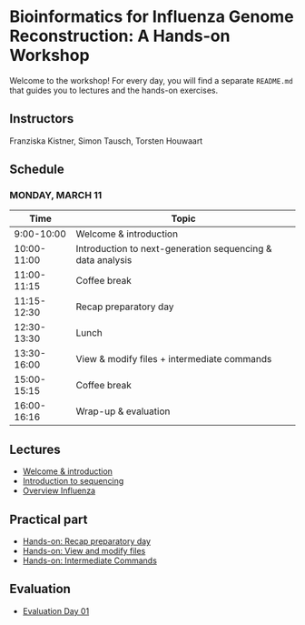 # Bioinformatics for Influenza Genome Reconstruction: A Hands-on Workshop 

Welcome to the workshop! For every day, you will find a separate `README.md` that guides you to lectures and the hands-on exercises.

## Instructors
Franziska Kistner, Simon Tausch, Torsten Houwaart

## Schedule
### <a name="0"></a> MONDAY, MARCH 11
| Time        | Topic |
| --          | --               |
| 9:00-10:00  | Welcome & introduction |
| 10:00-11:00 | Introduction to next-generation sequencing & data analysis |
| 11:00-11:15 | Coffee break |
| 11:15-12:30 | Recap preparatory day |
| 12:30-13:30 | Lunch |
| 13:30-16:00 | View & modify files + intermediate commands |
| 15:00-15:15 | Coffee break |
| 16:00-16:16 | Wrap-up & evaluation |


## Lectures
* [Welcome & introduction](https://docs.google.com/presentation/d/1bKg8gS0q0vxgDp9n1ofFOmNbVS7hrpjkCIrICbiTT0w/edit?usp=sharing)
* [Introduction to sequencing](https://docs.google.com/presentation/d/13QSjpe0H_RQv0v02dryhIWCny7864tQR3XjJz4_5Hpk/edit?usp=sharing)
* [Overview Influenza ](https://docs.google.com/presentation/d/11lM9JsPUqgffOq3BGMgU6QTrBw03L_m7/edit?usp=drive_link&ouid=111368892690446693709&rtpof=true&sd=true)

## Practical part 
* [Hands-on: Recap preparatory day](1.1_hands-on__recap_preparatory_day.md)
* [Hands-on: View and modify files](1.2_hands-on__view_and_modify_files.md)
* [Hands-on: Intermediate Commands](1.3_hands-on__intermediate_commands.md)


## Evaluation
* [Evaluation Day 01](https://docs.google.com/forms/d/e/1FAIpQLSelM4Nqk2yTbGQiE_cn7wedzHhS4GdQApFv2_PK6fINT-g00w/viewform?usp=sf_link)


